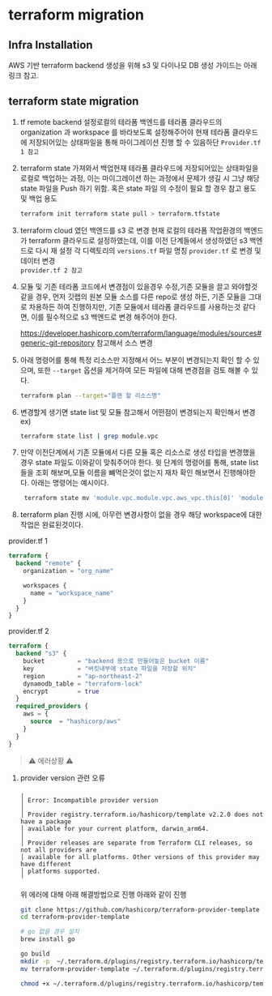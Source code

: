 # terraform migration

## Infra Installation
AWS 기반 terraform backend 생성을 위해 s3 및 다이나모 DB 생성 가이드는 아래 링크 참고.
## terraform state migration
1. tf remote backend 설정로컬의 테라폼 백엔드를 테라폼 클라우드의 organization 과 workspace 를 바라보도록 설정해주어야 현재 테라폼 클라우드에 저장되어있는 상태파일을 통해 마이그레이션 진행 할 수 있음하단 
`Provider.tf 1 참고`

2. terraform state 가져와서 백업현재 테라폼 클라우드에 저장되어있는 상태파일을 로컬로 백업하는 과정, 이는 마이그레이션 하는 과정에서 문제가 생길 시 그냥 해당 state 파일을 Push 하기 위함. 혹은 state 파일 의 수정이 필요 할 경우 참고 용도 및 백업 용도 
    ```bash
    terraform init terraform state pull > terraform.tfstate
    ```

3. terraform cloud 였던 백엔드를 s3 로 변경 현재 로컬의 테라폼 작업환경의 백엔드가 terraform 클라우드로 설정하였는데, 이를 이전 단계들에서 생성하였던 s3 백엔드로 다시 재 설정 각 디렉토리의 `versions.tf` 파일 명칭 `provider.tf` 로 변경 및 데이터 변경  
`provider.tf 2 참고`

4. 모듈 및 기존 테라폼 코드에서 변경점이 있을경우 수정,기존 모듈을 끌고 와야할것 같을 경우, 먼저 깃랩의 원본 모듈 소스를 다른 repo로 생성 하든, 기존 모듈을 그대로 차용하든 하여 진행하지만, 기존 모듈에서 테라폼 클라우드를 사용하는것 같다면, 이를 필수적으로 s3 백엔드로 변경 해주어야 한다. 

    https://developer.hashicorp.com/terraform/language/modules/sources#generic-git-repository 참고해서 소스 변경 


5. 아래 명령어를 통해 특정 리소스만 지정해서 어느 부분이 변경되는지 확인 할 수 있으며, 또한 `--target` 옵션을 제거하여 모든 파일에 대해 변경점을 검토 해볼 수 있다.
   ```bash
   terraform plan --target="플랜 할 리소스명"
   ```
6. 변경할게 생기면 state list 및 모듈 참고해서 어떤점이 변경되는지 확인해서 변경ex) 
    ```bash
    terraform state list | grep module.vpc
    ```
7. 만약 이전단계에서 기존 모듈에서 다른 모듈 혹은 리소스로 생성 타입을 변경했을 경우 state 파일도 이와같이 맞춰주어야 한다. 윗 단계의 명령어를 통해, state list 들을 조회 해보며,모듈 이름을 뺴먹은것이 없는지 재차 확인 해보면서 진행해야한다. 
   아래는 명령어는 예시이다. 
   ```bash
    terraform state mv 'module.vpc.module.vpc.aws_vpc.this[0]' 'module.vpc.aws_vpc.this[0]'
    ```
8. terraform plan 진행 시에, 아무런 변경사항이 없을 경우 해당 workspace에 대한 작업은 완료된것이다.

provider.tf 1
```tf
terraform {
  backend "remote" {
    organization = "org_name"

    workspaces {
      name = "workspace_name"
    }
  }
}

```
provider.tf 2
```tf
terraform {
  backend "s3" {
    bucket         = "backend 용으로 만들어놓은 bucket 이름"
    key            = "버킷내부에 state 파일을 저장할 위치"
    region         = "ap-northeast-2"
    dynamodb_table = "terraform-lock"
    encrypt        = true
  }
  required_providers {
    aws = {
      source  = "hashicorp/aws"
    }
  }
}
```



> ⚠️ 에러상황 ⚠️

1. provider version 관련 오류
    ```
    ╷
    │ Error: Incompatible provider version
    │
    │ Provider registry.terraform.io/hashicorp/template v2.2.0 does not have a package
    │ available for your current platform, darwin_arm64.
    │
    │ Provider releases are separate from Terraform CLI releases, so not all providers are
    │ available for all platforms. Other versions of this provider may have different
    │ platforms supported.
    ╵
    ```
     위 에러에 대해 아래 해결방법으로 진행 아래와 같이 진행

    ```bash
    git clone https://github.com/hashicorp/terraform-provider-template
    cd terraform-provider-template
    
    # go 없을 경우 설치
    brew install go
    
    go build
    mkdir -p  ~/.terraform.d/plugins/registry.terraform.io/hashicorp/template/2.2.0/darwin_arm64
    mv terraform-provider-template ~/.terraform.d/plugins/registry.terraform.io/hashicorp/template/2.2.0/darwin_arm64/terraform-provider-template_v2.2.0_x5
    
    chmod +x ~/.terraform.d/plugins/registry.terraform.io/hashicorp/template/2.2.0/darwin_arm64/terraform-provider-template_v2.2.0_x5
    
    ```


